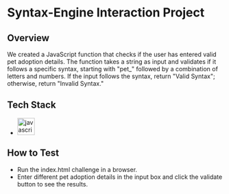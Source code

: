 # Syntax-Engine Interaction Project

## Overview
We created a JavaScript function that checks if the user has entered valid pet adoption details. The function takes a string as input and validates if it follows a specific syntax, starting with "pet_" followed by a combination of letters and numbers. If the input follows the syntax, return "Valid Syntax"; otherwise, return "Invalid Syntax." 

## Tech Stack
+ <div align="left">
  <img src="https://cdn.jsdelivr.net/gh/devicons/devicon/icons/javascript/javascript-original.svg" height="40" alt="javascript logo"  />
</div>

## How to Test 
- Run the index.html challenge in a browser.
- Enter different pet adoption details in the input box and click the validate button to see the results.